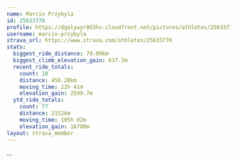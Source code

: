 ```yaml
---
name: Marcin Przybyla
id: 25633770
profile: https://dgalywyr863hv.cloudfront.net/pictures/athletes/25633770/12947173/2/large.jpg
username: marcin-przybyla
strava_url: https://www.strava.com/athletes/25633770
stats:
  biggest_ride_distance: 79.09km
  biggest_climb_elevation_gain: 637.2m
  recent_ride_totals:
    count: 18
    distance: 458.28km
    moving_time: 22h 41m
    elevation_gain: 2599.7m
  ytd_ride_totals:
    count: 77
    distance: 2152km
    moving_time: 105h 02m
    elevation_gain: 16700m
layout: strava_member
--- 
```

...
